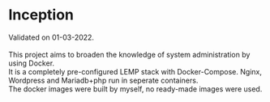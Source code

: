 # Inception
Validated on 01-03-2022.\
\
This project aims to broaden the knowledge of system administration by using Docker.\
It is a completely pre-configured LEMP stack with Docker-Compose. Nginx, Wordpress and Mariadb+php run in seperate containers.\
The docker images were built by myself, no ready-made images were used.